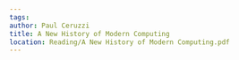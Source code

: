 ```yaml
---
tags: 
author: Paul Ceruzzi
title: A New History of Modern Computing
location: Reading/A New History of Modern Computing.pdf
---
```

